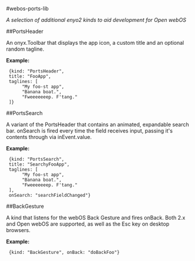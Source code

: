 #webos-ports-lib

*A selection of additional enyo2 kinds to aid development for Open webOS*

##PortsHeader

An onyx.Toolbar that displays the app icon, a custom title and an optional random tagline.

**Example:**

     {kind: "PortsHeader",
     title: "FooApp",
     taglines: [
          "My foo-st app",
          "Banana boat.",
          "Fweeeeeeep. F'tang."
     ]}

##PortsSearch

A variant of the PortsHeader that contains an animated, expandable search bar. onSearch is fired every time the field receives input, passing it's contents through via inEvent.value.

**Example:**

     {kind: "PortsSearch",
     title: "SearchyFooApp",
     taglines: [
          "My foo-st app",
          "Banana boat.",
          "Fweeeeeeep. F'tang."
     ],
     onSearch: "searchFieldChanged"}

##BackGesture

A kind that listens for the webOS Back Gesture and fires onBack. Both 2.x and Open webOS are supported, as well as the Esc key on desktop browsers.

**Example:**

     {kind: "BackGesture", onBack: "doBackFoo"}
